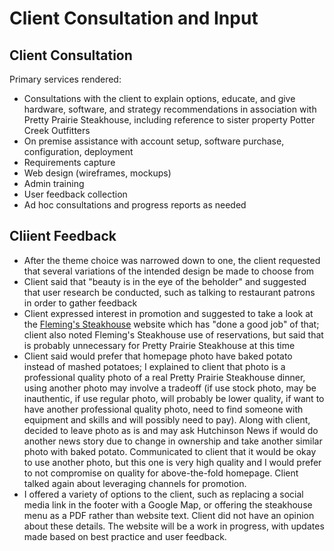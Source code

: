 # Client Consultation and Input

## Client Consultation

Primary services rendered:
* Consultations with the client to explain options, educate, and give hardware, software, and strategy recommendations in association with Pretty Prairie Steakhouse, including reference to sister property Potter Creek Outfitters
* On premise assistance with account setup, software purchase, configuration, deployment
* Requirements capture
* Web design (wireframes, mockups)
* Admin training
* User feedback collection
* Ad hoc consultations and progress reports as needed

## Cliient Feedback

* After the theme choice was narrowed down to one, the client requested that several variations of the intended design be made to choose from
* Client said that "beauty is in the eye of the beholder" and suggested that user research be conducted, such as talking to restaurant patrons in order to gather feedback
* Client expressed interest in promotion and suggested to take a look at the [Fleming's Steakhouse](https://www.flemingssteakhouse.com) website which has "done a good job" of that; client also noted Fleming's Steakhouse use of reservations, but said that is probably unnecessary for Pretty Prairie Steakhouse at this time
* Client said would prefer that homepage photo have baked potato instead of mashed potatoes; I explained to client that photo is a professional quality photo of a real Pretty Prairie Steakhouse dinner, using another photo may involve a tradeoff (if use stock photo, may be inauthentic, if use regular photo, will probably be lower quality, if want to have another professional quality photo, need to find someone with equipment and skills and will possibly need to pay). Along with client, decided to leave photo as is and may ask Hutchinson News if would do another news story due to change in ownership and take another similar photo with baked potato. Communicated to client that it would be okay to use another photo, but this one is very high quality and I would prefer to not compromise on quality for above-the-fold homepage. Client talked again about leveraging channels for promotion. 
* I offered a variety of options to the client, such as replacing a social media link in the footer with a Google Map, or offering the steakhouse menu as a PDF rather than website text. Client did not have an opinion about these details. The website will be a work in progress, with updates made based on best practice and user feedback. 



